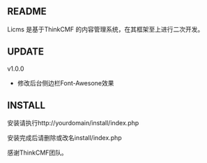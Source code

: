 ## README
Licms 是基于ThinkCMF 的内容管理系统，在其框架至上进行二次开发。

## UPDATE
v1.0.0
* 修改后台侧边栏Font-Awesone效果


## INSTALL
安装请执行http://yourdomain/install/index.php

安装完成后请删除或改名install/index.php

感谢ThinkCMF团队。